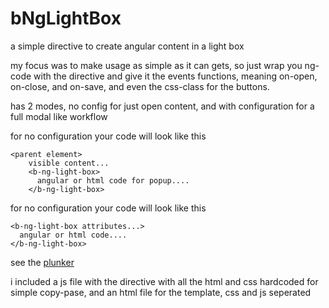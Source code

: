 # bNgLightBox
a simple directive to create angular content in a light box

my focus was to make usage as simple as it can gets, so just wrap you ng-code with the directive and give it the events functions, meaning on-open, on-close, and on-save, and even the css-class for the buttons.

has 2 modes, no config for just open content, and with configuration for a full modal like workflow

for no configuration your code will look like this
    
    <parent element>
        visible content...
        <b-ng-light-box>  
          angular or html code for popup....
        </b-ng-light-box>  

for no configuration your code will look like this

    <b-ng-light-box attributes...>  
      angular or html code....
    </b-ng-light-box>  
    
see the <a target="_blank" href="http://plnkr.co/edit/AhLzw9fmBwFESNmrpC1l?p=preview">plunker</a>

i included a js file with the directive with all the html and css hardcoded for simple copy-pase, and an html file for the template, css and js seperated
